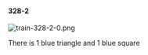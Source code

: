 #### 328-2
![train-328-2-0.png](https://github.com/lil-lab/nlvr/raw/master/nlvr/train/images/12/train-328-2-0.png "train-328-2-0.png")

There is 1 blue triangle and 1 blue square